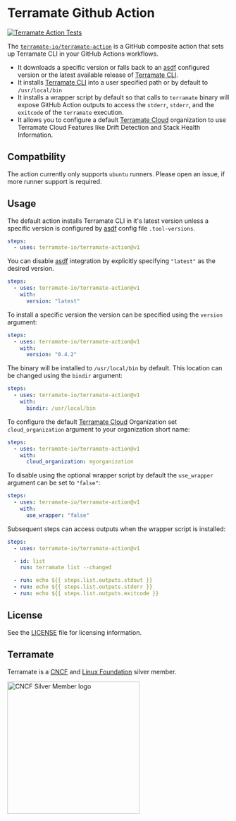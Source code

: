 # Terramate Github Action

[![Terramate Action Tests](https://github.com/terramate-io/terramate-action/actions/workflows/tests.yml/badge.svg)](https://github.com/terramate-io/terramate-action/actions/workflows/tests.yml)

The [`terramate-io/terramate-action`] is a GitHub composite action that sets up Terramate CLI in your GitHub Actions workflows.

- It downloads a specific version or falls back to an [asdf] configured version or the latest available release of [Terramate CLI].
- It installs [Terramate CLI] into a user specified path or by default to `/usr/local/bin`
- It installs a wrapper script by default so that calls to `terramate` binary will expose GitHub Action outputs to access the `stderr`, `stderr`, and the `exitcode` of the `terramate` execution.
- It allows you to configure a default [Terramate Cloud] organization to use Terramate Cloud Features like Drift Detection and Stack Health Information.

## Compatbility

The action currently only supports `ubuntu` runners.
Please open an issue, if more runner support is required.

## Usage

The default action installs Terramate CLI in it's latest version unless a specific version is configured by [asdf] config file `.tool-versions`.

```yaml
steps:
  - uses: terramate-io/terramate-action@v1
```

You can disable [asdf] integration by explicitly specifying `"latest"` as the desired version.

```yaml
steps:
  - uses: terramate-io/terramate-action@v1
    with:
      version: "latest"
```

To install a specific version the version can be specified using the `version` argument:

```yaml
steps:
  - uses: terramate-io/terramate-action@v1
    with:
      version: "0.4.2"
```

The binary will be installed to `/usr/local/bin` by default. This location can be changed using the `bindir` argument:

```yaml
steps:
  - uses: terramate-io/terramate-action@v1
    with:
      bindir: /usr/local/bin
```

To configure the default [Terramate Cloud] Organization set `cloud_organization` argument to your organization short name:

```yaml
steps:
  - uses: terramate-io/terramate-action@v1
    with:
      cloud_organization: myorganization
```

To disable using the optional wrapper script by default the `use_wrapper` argument can be set to `"false"`:

```yaml
steps:
  - uses: terramate-io/terramate-action@v1
    with:
      use_wrapper: "false"
```

Subsequent steps can access outputs when the wrapper script is installed:

```yaml
steps:
  - uses: terramate-io/terramate-action@v1

  - id: list
    run: terramate list --changed

  - run: echo ${{ steps.list.outputs.stdout }}
  - run: echo ${{ steps.list.outputs.stderr }}
  - run: echo ${{ steps.list.outputs.exitcode }}
```

## License

See the [LICENSE](./LICENSE) file for licensing information.

## Terramate

Terramate is a [CNCF](https://landscape.cncf.io/card-mode?organization=terramate&grouping=organization)
and [Linux Foundation](https://www.linuxfoundation.org/membership/members/) silver member.

<img src="https://raw.githubusercontent.com/cncf/artwork/master/other/cncf-member/silver/color/cncf-member-silver-color.svg" width="300px" alt="CNCF Silver Member logo" />

<!-- links -->

[asdf]: https://asdf-vm.com/
[`terramate-io/terramate-action`]: https://github.com/terramate-io/terramate-action
[Terramate CLI]: https://terramate.io/cli/docs
[Terramate Cloud]: https://terramate.io
